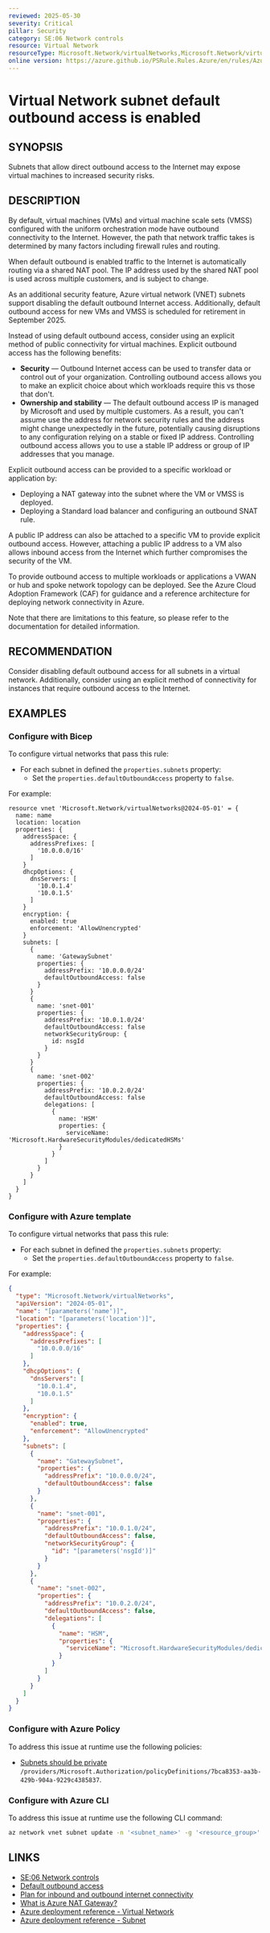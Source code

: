 ```yaml
---
reviewed: 2025-05-30
severity: Critical
pillar: Security
category: SE:06 Network controls
resource: Virtual Network
resourceType: Microsoft.Network/virtualNetworks,Microsoft.Network/virtualNetworks/subnets
online version: https://azure.github.io/PSRule.Rules.Azure/en/rules/Azure.VNET.PrivateSubnet/
---
```


# Virtual Network subnet default outbound access is enabled

## SYNOPSIS

Subnets that allow direct outbound access to the Internet may expose virtual machines to increased security risks.

## DESCRIPTION

By default, virtual machines (VMs) and virtual machine scale sets (VMSS) configured with the uniform orchestration mode
have outbound connectivity to the Internet.
However, the path that network traffic takes is determined by many factors including firewall rules and routing.

When default outbound is enabled traffic to the Internet is automatically routing via a shared NAT pool.
The IP address used by the shared NAT pool is used across multiple customers, and is subject to change.

As an additional security feature, Azure virtual network (VNET) subnets support disabling the default outbound Internet access.
Additionally, default outbound access for new VMs and VMSS is scheduled for retirement in September 2025.

Instead of using default outbound access, consider using an explicit method of public connectivity for virtual machines.
Explicit outbound access has the following benefits:

- **Security** &mdash; Outbound Internet access can be used to transfer data or control out of your organization.
  Controlling outbound access allows you to make an explicit choice about which workloads require this vs those that don't.
- **Ownership and stability** &mdash; The default outbound access IP is managed by Microsoft and used by multiple customers.
  As a result, you can't assume use the address for network security rules and the address might change unexpectedly in
  the future, potentially causing disruptions to any configuration relying on a stable or fixed IP address.
  Controlling outbound access allows you to use a stable IP address or group of IP addresses that you manage.

Explicit outbound access can be provided to a specific workload or application by:

- Deploying a NAT gateway into the subnet where the VM or VMSS is deployed.
- Deploying a Standard load balancer and configuring an outbound SNAT rule.

A public IP address can also be attached to a specific VM to provide explicit outbound access.
However, attaching a public IP address to a VM also allows inbound access from the Internet which further compromises
the security of the VM.

To provide outbound access to multiple workloads or applications a VWAN or hub and spoke network topology can be deployed.
See the Azure Cloud Adoption Framework (CAF) for guidance and a reference architecture for deploying network
connectivity in Azure.

Note that there are limitations to this feature, so please refer to the documentation for detailed information.

## RECOMMENDATION

Consider disabling default outbound access for all subnets in a virtual network.
Additionally, consider using an explicit method of connectivity for instances that require outbound access to the Internet.

## EXAMPLES

### Configure with Bicep

To configure virtual networks that pass this rule:

- For each subnet in defined the `properties.subnets` property:
  - Set the `properties.defaultOutboundAccess` property to `false`.

For example:

```bicep
resource vnet 'Microsoft.Network/virtualNetworks@2024-05-01' = {
  name: name
  location: location
  properties: {
    addressSpace: {
      addressPrefixes: [
        '10.0.0.0/16'
      ]
    }
    dhcpOptions: {
      dnsServers: [
        '10.0.1.4'
        '10.0.1.5'
      ]
    }
    encryption: {
      enabled: true
      enforcement: 'AllowUnencrypted'
    }
    subnets: [
      {
        name: 'GatewaySubnet'
        properties: {
          addressPrefix: '10.0.0.0/24'
          defaultOutboundAccess: false
        }
      }
      {
        name: 'snet-001'
        properties: {
          addressPrefix: '10.0.1.0/24'
          defaultOutboundAccess: false
          networkSecurityGroup: {
            id: nsgId
          }
        }
      }
      {
        name: 'snet-002'
        properties: {
          addressPrefix: '10.0.2.0/24'
          defaultOutboundAccess: false
          delegations: [
            {
              name: 'HSM'
              properties: {
                serviceName: 'Microsoft.HardwareSecurityModules/dedicatedHSMs'
              }
            }
          ]
        }
      }
    ]
  }
}
```

<!-- external:avm avm/res/network/virtual-network subnets[*].defaultOutboundAccess -->

### Configure with Azure template

To configure virtual networks that pass this rule:

- For each subnet in defined the `properties.subnets` property:
  - Set the `properties.defaultOutboundAccess` property to `false`.

For example:

```json
{
  "type": "Microsoft.Network/virtualNetworks",
  "apiVersion": "2024-05-01",
  "name": "[parameters('name')]",
  "location": "[parameters('location')]",
  "properties": {
    "addressSpace": {
      "addressPrefixes": [
        "10.0.0.0/16"
      ]
    },
    "dhcpOptions": {
      "dnsServers": [
        "10.0.1.4",
        "10.0.1.5"
      ]
    },
    "encryption": {
      "enabled": true,
      "enforcement": "AllowUnencrypted"
    },
    "subnets": [
      {
        "name": "GatewaySubnet",
        "properties": {
          "addressPrefix": "10.0.0.0/24",
          "defaultOutboundAccess": false
        }
      },
      {
        "name": "snet-001",
        "properties": {
          "addressPrefix": "10.0.1.0/24",
          "defaultOutboundAccess": false,
          "networkSecurityGroup": {
            "id": "[parameters('nsgId')]"
          }
        }
      },
      {
        "name": "snet-002",
        "properties": {
          "addressPrefix": "10.0.2.0/24",
          "defaultOutboundAccess": false,
          "delegations": [
            {
              "name": "HSM",
              "properties": {
                "serviceName": "Microsoft.HardwareSecurityModules/dedicatedHSMs"
              }
            }
          ]
        }
      }
    ]
  }
}
```

### Configure with Azure Policy

To address this issue at runtime use the following policies:

- [Subnets should be private](https://github.com/Azure/azure-policy/blob/master/built-in-policies/policyDefinitions/Network/PrivateSubnetOnly_Audit.json)
  `/providers/Microsoft.Authorization/policyDefinitions/7bca8353-aa3b-429b-904a-9229c4385837`.

### Configure with Azure CLI

To address this issue at runtime use the following CLI command:

```bash
az network vnet subnet update -n '<subnet_name>' -g '<resource_group>' --vnet-name '<vnet_name>' --default-outbound false
```

## LINKS

- [SE:06 Network controls](https://learn.microsoft.com/azure/well-architected/security/networking)
- [Default outbound access](https://learn.microsoft.com/azure/virtual-network/ip-services/default-outbound-access)
- [Plan for inbound and outbound internet connectivity](https://learn.microsoft.com/azure/cloud-adoption-framework/ready/azure-best-practices/plan-for-inbound-and-outbound-internet-connectivity)
- [What is Azure NAT Gateway?](https://learn.microsoft.com/azure/nat-gateway/nat-overview)
- [Azure deployment reference - Virtual Network](https://learn.microsoft.com/azure/templates/microsoft.network/virtualnetworks)
- [Azure deployment reference - Subnet](https://learn.microsoft.com/azure/templates/microsoft.network/virtualnetworks/subnets)
